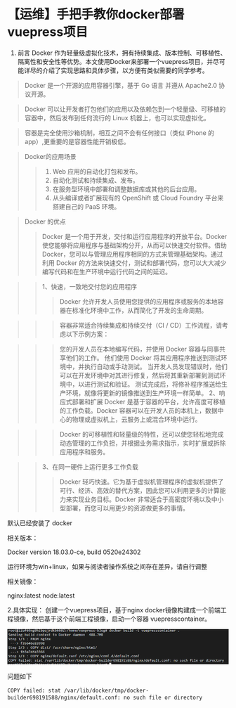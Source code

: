 # 【运维】手把手教你docker部署vuepress项目
1. 前言
Docker 作为轻量级虚拟化技术，拥有持续集成、版本控制、可移植性、隔离性和安全性等优势。本文使用Docker来部署一个vuepress项目，并尽可能详尽的介绍了实现思路和具体步骤，以方便有类似需要的同学参考。
> Docker 是一个开源的应用容器引擎，基于 Go 语言 并遵从 Apache2.0 协议开源。

> Docker 可以让开发者打包他们的应用以及依赖包到一个轻量级、可移植的容器中，然后发布到任何流行的 Linux 机器上，也可以实现虚拟化。

> 容器是完全使用沙箱机制，相互之间不会有任何接口（类似 iPhone 的 app）,更重要的是容器性能开销极低。

> Docker的应用场景
>> 1. Web 应用的自动化打包和发布。
>> 2. 自动化测试和持续集成、发布。
>> 3. 在服务型环境中部署和调整数据库或其他的后台应用。
>> 4. 从头编译或者扩展现有的 OpenShift 或 Cloud Foundry 平台来搭建自己的 PaaS 环境。

> Docker 的优点
>>Docker 是一个用于开发，交付和运行应用程序的开放平台。Docker 使您能够将应用程序与基础架构分开，从而可以快速交付软件。借助 Docker，您可以与管理应用程序相同的方式来管理基础架构。通过利用 Docker 的方法来快速交付，测试和部署代码，您可以大大减少编写代码和在生产环境中运行代码之间的延迟。

>> 1、快速，一致地交付您的应用程序
>>>Docker 允许开发人员使用您提供的应用程序或服务的本地容器在标准化环境中工作，从而简化了开发的生命周期。

>>>容器非常适合持续集成和持续交付（CI / CD）工作流程，请考虑以下示例方案：

>>>您的开发人员在本地编写代码，并使用 Docker 容器与同事共享他们的工作。
>>>他们使用 Docker 将其应用程序推送到测试环境中，并执行自动或手动测试。
>>>当开发人员发现错误时，他们可以在开发环境中对其进行修复，然后将其重新部署到测试环境中，以进行测试和验证。
>>>测试完成后，将修补程序推送给生产环境，就像将更新的镜像推送到生产环境一样简单。
>>2、响应式部署和扩展
>>>Docker 是基于容器的平台，允许高度可移植的工作负载。Docker 容器可以在开发人员的本机上，数据中心的物理或虚拟机上，云服务上或混合环境中运行。

>>>Docker 的可移植性和轻量级的特性，还可以使您轻松地完成动态管理的工作负担，并根据业务需求指示，实时扩展或拆除应用程序和服务。

>>3、在同一硬件上运行更多工作负载
>>>Docker 轻巧快速。它为基于虚拟机管理程序的虚拟机提供了可行、经济、高效的替代方案，因此您可以利用更多的计算能力来实现业务目标。Docker 非常适合于高密度环境以及中小型部署，而您可以用更少的资源做更多的事情。

默认已经安装了 docker

相关版本：

Docker version 18.03.0-ce, build 0520e24302

运行环境为win+linux，如果与阅读者操作系统之间存在差异，请自行调整

相关镜像：

nginx:latest
node:latest

2.具体实现：
创建一个vuepress项目，基于nginx docker镜像构建成一个前端工程镜像，然后基于这个前端工程镜像，启动一个容器 vuepresscontainer。

![avatar](vuepress1.png)

问题如下
```
COPY failed: stat /var/lib/docker/tmp/docker-builder698191588/nginx/default.conf: no such file or directory
```


